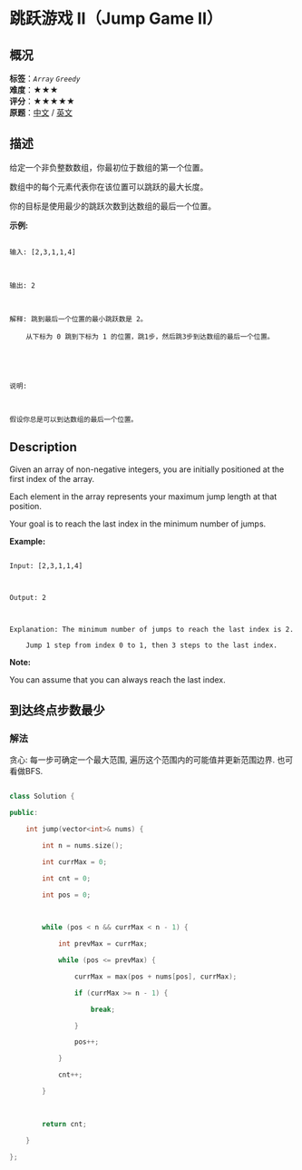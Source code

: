 # 跳跃游戏 II（Jump Game II）
## 概况
**标签**：*`Array`*  *`Greedy`*<br>
**难度**：★★★<br>
**评分**：★★★★★<br>
**原题**：[中文](https://leetcode-cn.com/problems/jump-game-ii) / [英文](https://leetcode.com/problems/jump-game-ii)
## 描述

给定一个非负整数数组，你最初位于数组的第一个位置。



数组中的每个元素代表你在该位置可以跳跃的最大长度。



你的目标是使用最少的跳跃次数到达数组的最后一个位置。



**示例:**

```

输入: [2,3,1,1,4]



输出: 2



解释: 跳到最后一个位置的最小跳跃数是 2。

    从下标为 0 跳到下标为 1 的位置，跳1步，然后跳3步到达数组的最后一个位置。





说明:



假设你总是可以到达数组的最后一个位置。

```



## Description

Given an array of non-negative integers, you are initially positioned at the first index of the array.



Each element in the array represents your maximum jump length at that position.



Your goal is to reach the last index in the minimum number of jumps.



**Example:**

```

Input: [2,3,1,1,4]



Output: 2



Explanation: The minimum number of jumps to reach the last index is 2.

    Jump 1 step from index 0 to 1, then 3 steps to the last index.

```

**Note:**





You can assume that you can always reach the last index.



## 到达终点步数最少

### 解法

贪心: 每一步可确定一个最大范围, 遍历这个范围内的可能值并更新范围边界. 也可看做BFS. 

```c++

class Solution {

public:

    int jump(vector<int>& nums) {

        int n = nums.size();

        int currMax = 0;

        int cnt = 0;

        int pos = 0;

        

        while (pos < n && currMax < n - 1) {

            int prevMax = currMax;

            while (pos <= prevMax) {

                currMax = max(pos + nums[pos], currMax);

                if (currMax >= n - 1) {

                    break;

                }

                pos++;

            }

            cnt++;

        }

            

        return cnt;

    }

};